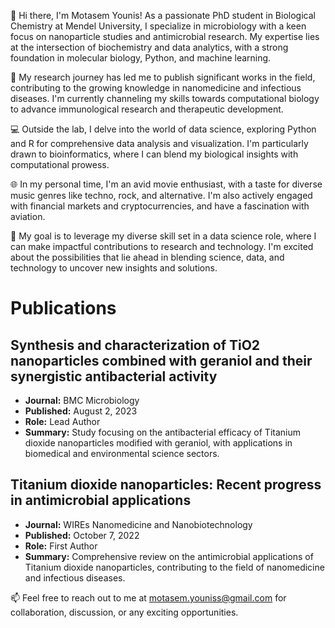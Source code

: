 👋 Hi there, I'm Motasem Younis! As a passionate PhD student in Biological Chemistry at Mendel University, I specialize in microbiology with a keen focus on nanoparticle studies and antimicrobial research. My expertise lies at the intersection of biochemistry and data analytics, with a strong foundation in molecular biology, Python, and machine learning.

🔬 My research journey has led me to publish significant works in the field, contributing to the growing knowledge in nanomedicine and infectious diseases. I'm currently channeling my skills towards computational biology to advance immunological research and therapeutic development.

💻 Outside the lab, I delve into the world of data science, exploring Python and R for comprehensive data analysis and visualization. I'm particularly drawn to bioinformatics, where I can blend my biological insights with computational prowess.

🌐 In my personal time, I'm an avid movie enthusiast, with a taste for diverse music genres like techno, rock, and alternative. I'm also actively engaged with financial markets and cryptocurrencies, and have a fascination with aviation.

🚀 My goal is to leverage my diverse skill set in a data science role, where I can make impactful contributions to research and technology. I'm excited about the possibilities that lie ahead in blending science, data, and technology to uncover new insights and solutions.

# Publications

## Synthesis and characterization of TiO2 nanoparticles combined with geraniol and their synergistic antibacterial activity
- **Journal:** BMC Microbiology
- **Published:** August 2, 2023
- **Role:** Lead Author
- **Summary:** Study focusing on the antibacterial efficacy of Titanium dioxide nanoparticles modified with geraniol, with applications in biomedical and environmental science sectors.

## Titanium dioxide nanoparticles: Recent progress in antimicrobial applications
- **Journal:** WIREs Nanomedicine and Nanobiotechnology
- **Published:** October 7, 2022
- **Role:** First Author
- **Summary:** Comprehensive review on the antimicrobial applications of Titanium dioxide nanoparticles, contributing to the field of nanomedicine and infectious diseases.



📫 Feel free to reach out to me at motasem.youniss@gmail.com for collaboration, discussion, or any exciting opportunities.
